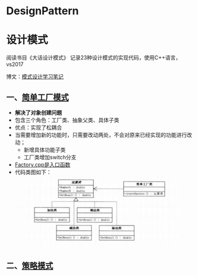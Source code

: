 ﻿# DesignPattern

# 设计模式

阅读书目《大话设计模式》
记录23种设计模式的实现代码，使用C++语言，vs2017

博文：[模式设计学习笔记](https://chengchengzi.github.io/2019/06/07/模式设计学习笔记/)

## 一、[简单工厂模式](SimpleFactory)

- **解决了对象创建问题**
- 包含三个角色：工厂类、抽象父类、具体子类
- 优点：实现了松耦合
- 当需要增加新的功能时，只需要改动两处，不会对原来已经实现的功能进行改动；
	- 新增具体功能子类
	- 工厂类增加switch分支
- [Factory.cpp是入口函数](SimpleFactory/Factory.cpp)
- 代码类图如下：
	![简单工厂类图](images/SimpleFactory.png)

## 二、[策略模式](Strategy)
